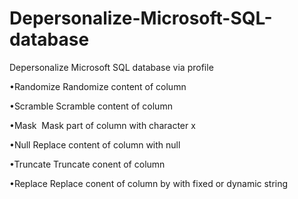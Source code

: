 # Depersonalize-Microsoft-SQL-database
Depersonalize Microsoft SQL database via profile

•Randomize
Randomize content of column

•Scramble
Scramble content of column

•Mask
 Mask part of column with character x

•Null
Replace content of column with null

•Truncate
Truncate conent of column

•Replace
Replace conent of column by with fixed or dynamic string
